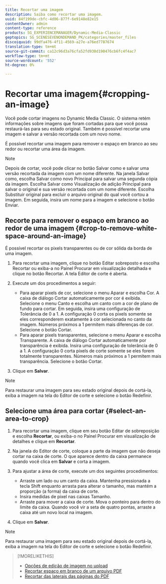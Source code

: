 ```yaml
---
title: Recortar uma imagem
description: Saiba como recortar uma imagem.
uuid: 84f199de-cbfc-4d06-877f-6e9148e82e15
contentOwner: admin
content-type: reference
products: SG_EXPERIENCEMANAGER/Dynamic-Media-Classic
geptopics: SG_SCENESEVENONDEMAND_PK/categories/master_files
discoiquuid: 99dfa476-4f11-4569-a27e-a76ed7787674
translation-type: tm+mt
source-git-commit: ca12c96d3a76cfa52fd930d190476cb6fc4f4ac7
workflow-type: tm+mt
source-wordcount: '552'
ht-degree: 0%

---
```



# Recortar uma imagem{#cropping-an-image}

Você pode cortar imagens no Dynamic Media Classic. O sistema retém informações sobre imagens que foram cortadas para que você possa restaurá-las para seu estado original. Também é possível recortar uma imagem e salvar a versão recortada com um novo nome.

É possível recortar uma imagem para remover o espaço em branco ao seu redor ou recortar uma área da imagem.

>[!NOTE]
>
>Depois de cortar, você pode clicar no botão Salvar como e salvar uma versão recortada da imagem com um nome diferente. Na janela Salvar como, escolha Salvar como novo Principal para salvar uma segunda cópia da imagem. Escolha Salvar como Visualização de adição Principal para salvar o original e sua versão recortada com um nome diferente. Escolha Substituir original para excluir o arquivo original do qual você cortou a imagem. Em seguida, insira um nome para a imagem e selecione o botão Enviar.

## Recorte para remover o espaço em branco ao redor de uma imagem {#crop-to-remove-white-space-around-an-image}

É possível recortar os pixels transparentes ou de cor sólida da borda de uma imagem.

1. Para recortar uma imagem, clique no botão Editar sobreposto e escolha Recortar ou exiba-a no Painel Procurar em visualização detalhada e clique no botão Recortar. A tela Editor de corte é aberta.
1. Execute um dos procedimentos a seguir:

   * Para aparar pixels de cor, selecione o menu Aparar e escolha Cor. A caixa de diálogo Cortar automaticamente por cor é exibida. Selecione o menu Canto e escolha um canto com a cor de plano de fundo para cortar. Em seguida, insira uma configuração de Tolerância de 0 a 1. A configuração 0 corta os pixels somente se eles corresponderem exatamente à cor selecionada no canto da imagem. Números próximos a 1 permitem mais diferenças de cor. Selecione o botão Cortar.
   * Para aparar pixels transparentes, selecione o menu Aparar e escolha Transparente. A caixa de diálogo Cortar automaticamente por transparência é exibida. Insira uma configuração de tolerância de 0 a 1. A configuração 0 corta pixels de corte somente se eles forem totalmente transparentes. Números mais próximos a 1 permitem mais transparência. Selecione o botão Cortar.

1. Clique em **Salvar**.

>[!NOTE]
>
>Para restaurar uma imagem para seu estado original depois de cortá-la, exiba a imagem na tela do Editor de corte e selecione o botão Redefinir.

## Selecione uma área para cortar {#select-an-area-to-crop}

1. Para recortar uma imagem, clique em seu botão Editar de sobreposição e escolha **Recortar**, ou exiba-o no Painel Procurar em visualização de detalhes e clique em **Recortar**.

1. Na janela do Editor de corte, coloque a parte da imagem que não deseja cortar na caixa de corte. O que aparece dentro da caixa permanece quando você clica em **Salvar** e corta a imagem.
1. Para ajustar a área de corte, execute um dos seguintes procedimentos:

   * Arraste um lado ou um canto da caixa. Mantenha pressionada a tecla Shift enquanto arrasta para alterar o tamanho, mas mantém a proporção (a forma) da caixa de corte.
   * Insira medidas de pixel nas caixas Tamanho.
   * Arraste para mover a caixa de corte. Mova o ponteiro para dentro do limite da caixa. Quando você vir a seta de quatro pontas, arraste a caixa até um novo local na imagem.

1. Clique em **Salvar**.

>[!NOTE]
>
>Para restaurar uma imagem para seu estado original depois de cortá-la, exiba a imagem na tela do Editor de corte e selecione o botão Redefinir.

>[!MORELIKETHIS]
>
>* [Opções de edição de imagem no upload](image-editing-options-upload.md#image-editing-options-at-upload)
>* [Recortar espaço em branco de um arquivo PDF](pdfs.md#cropping_white_space_from_a_pdf_file)
>* [Recortar das laterais das páginas do PDF](pdfs.md#cropping_from_the_sides_of_pdf_pages)

